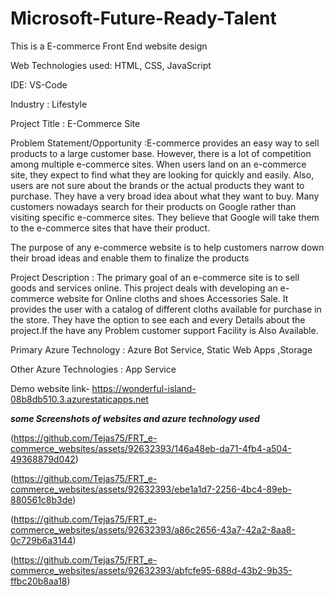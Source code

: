 # Microsoft-Future-Ready-Talent

This is a E-commerce Front End website design 

Web Technologies used: HTML, CSS, JavaScript 

IDE: VS-Code  

Industry : Lifestyle 

Project Title : E-Commerce Site 

Problem Statement/Opportunity :E-commerce provides an easy way to sell products to a large customer base. However, there is a lot of competition among multiple e-commerce sites. When users land on an e-commerce site, they expect to find what they are looking for quickly and easily. Also, users are not sure about the brands or the actual products they want to purchase. They have a very broad idea about what they want to buy. Many customers nowadays search for their products on Google rather than visiting specific e-commerce sites. They believe that Google will take them to the e-commerce sites that have their product.

The purpose of any e-commerce website is to help customers narrow down their broad ideas and enable them to finalize the products

Project Description : The primary goal of an e-commerce site is to sell goods and services online. This project deals with developing an e-commerce website for Online cloths and shoes Accessories  Sale. It provides the user with a catalog of different cloths  available for purchase in the store. They have the option to see each and every Details about the project.If the have any Problem customer support Facility is Also Available.

Primary Azure Technology : Azure Bot Service, Static Web Apps ,Storage

Other Azure Technologies : App Service

Demo website link-
https://wonderful-island-08b8db510.3.azurestaticapps.net

***some Screenshots of websites and azure technology used***

(https://github.com/Tejas75/FRT_e-commerce_websites/assets/92632393/146a48eb-da71-4fb4-a504-49368879d042)

(https://github.com/Tejas75/FRT_e-commerce_websites/assets/92632393/ebe1a1d7-2256-4bc4-89eb-880561c8b3de)

(https://github.com/Tejas75/FRT_e-commerce_websites/assets/92632393/a86c2656-43a7-42a2-8aa8-0c729b6a3144)

(https://github.com/Tejas75/FRT_e-commerce_websites/assets/92632393/abfcfe95-688d-43b2-9b35-ffbc20b8aa18)







